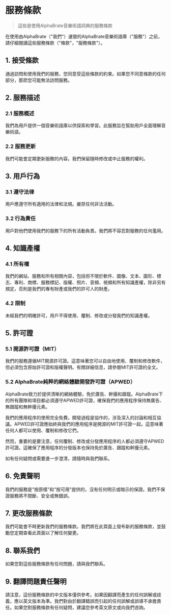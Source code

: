 # 服務條款

> 這些是使用AlphaBrate音樂術語詞典的服務條款

在使用由AlphaBrate（"我們"）運營的AlphaBrate音樂術語庫（"服務"）之前，請仔細閱讀這些服務條款（"條款"，"服務條款"）。

## 1. 接受條款

通過訪問和使用我們的服務，您同意受這些條款的約束。如果您不同意條款的任何部分，那麽您可能無法訪問服務。

## 2. 服務描述

### 2.1 服務概述

我們為用戶提供一個音樂術語庫以供探索和學習。此服務旨在幫助用戶全面理解音樂術語。

### 2.2 服務更新

我們可能會定期更新服務的內容。我們保留隨時修改或中止服務的權利。

## 3. 用戶行為

### 3.1 遵守法律

用戶應遵守所有適用的法律和法規。嚴禁任何非法活動。

### 3.2 行為責任

用戶對他們使用我們的服務下的所有活動負責。我們將不容忍對服務的任何濫用。

## 4. 知識產權

### 4.1 所有權

我們的網站、服務和所有相關內容，包括但不限於軟件、圖像、文本、圖形、標志、專利、商標、服務標記、版權、照片、音頻、視頻和所有知識產權，除非另有規定，否則是我們的專有財產或我們的許可人的財產。

### 4.2 限制

未經我們的明確許可，用戶不得使用、覆制、修改或分發我們的知識產權。

## 5. 許可證

### 5.1 開源許可證（MIT）

我們的服務遵循MIT開源許可證。這意味著您可以自由地使用、覆制和修改軟件，但必須包含原始許可證和版權聲明。有關詳細信息，請參閱MIT許可證的全文。

### 5.2 AlphaBrate純粹的網絡體驗開發許可證（APWED）

AlphaBrate致力於提供清晰的網絡體驗，免於廣告、幹擾和跟蹤。AlphaBrate下的所有團隊和項目都必須遵守APWED許可證，確保我們的應用程序保持無廣告、無跟蹤和無幹擾元素。

我們的應用程序的使用完全免費。開發過程是協作的，涉及深入的討論和相互協議。APWED許可證應始終與我們的應用程序是開源的MIT許可證一起。這意味著任何人都可以使用、覆制和修改它們。

然而，重要的是要注意，任何覆制、修改或分發應用程序的人都必須遵守APWED許可證。這確保了應用程序的分發版本也保持免於廣告、跟蹤和幹擾元素。

如有任何疑問或需要進一步澄清，請隨時與我們聯系。

## 6. 免責聲明

我們的服務是"按原樣"和"按可用"提供的，沒有任何明示或暗示的保證。我們不保證服務將不間斷、安全或無錯誤。

## 7. 更改服務條款

我們可能會不時更新我們的服務條款。我們將在此頁面上發布新的服務條款，並鼓勵您定期查看此頁面以了解任何變更。

## 8. 聯系我們

如果您對這些服務條款有任何問題，請與我們聯系。

## 9. 翻譯問題責任聲明

請注意，這份服務條款的中文版本僅供參考。如果因翻譯而產生的任何誤解或歧義，應以英文版本為準。我們對由於翻譯錯誤而引起的任何誤解或誤導不承擔責任。如果您對服務條款有任何疑問，建議您參考英文原文或向我們咨詢。